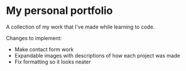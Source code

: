 # My personal portfolio
A collection of my work that I've made while learning to code.

Changes to implement:
* Make contact form work
* Expandable images with descriptions of how each project was made
* Fix formatting so it looks neater
